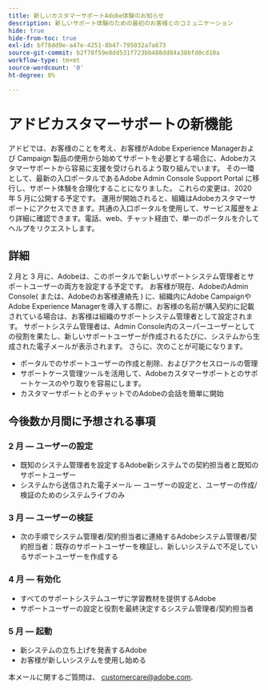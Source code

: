```yaml
---
title: 新しいカスタマーサポートAdobe体験のお知らせ
description: 新しいサポート体験のための最初のお客様とのコミュニケーション
hide: true
hide-from-toc: true
exl-id: bf78dd9e-a47e-4251-8b47-795032a7a673
source-git-commit: b2f78f59e8dd531f723bb488dd84a38bfd0cd10a
workflow-type: tm+mt
source-wordcount: '0'
ht-degree: 0%

---
```


# アドビカスタマーサポートの新機能

アドビでは、お客様のことを考え、お客様がAdobe Experience Managerおよび Campaign 製品の使用から始めてサポートを必要とする場合に、Adobeカスタマーサポートから容易に支援を受けられるよう取り組んでいます。 その一環として、最新の入口ポータルであるAdobe Admin Console Support Portal に移行し、サポート体験を合理化することになりました。 これらの変更は、2020 年 5 月に公開する予定です。 運用が開始されると、組織はAdobeカスタマーサポートにアクセスできます。共通の入口ポータルを使用して、サービス履歴をより詳細に確認できます。電話、web、チャット経由で、単一のポータルを介してヘルプをリクエストします。

## 詳細

2 月と 3 月に、Adobeは、このポータルで新しいサポートシステム管理者とサポートユーザーの両方を設定する予定です。 お客様が現在、AdobeのAdmin Console( または、Adobeのお客様連絡先 ) に、組織内にAdobe CampaignやAdobe Experience Managerを導入する際に、お客様の名前が購入契約に記載されている場合は、お客様は組織のサポートシステム管理者として設定されます。
サポートシステム管理者は、Admin Console内のスーパーユーザーとしての役割を果たし、新しいサポートユーザーが作成されるたびに、システムから生成された電子メールが表示されます。 さらに、次のことが可能になります。

* ポータルでのサポートユーザーの作成と削除、およびアクセスロールの管理
* サポートケース管理ツールを活用して、Adobeカスタマーサポートとのサポートケースのやり取りを容易にします。
* カスタマーサポートとのチャットでのAdobeの会話を簡単に開始

## 今後数か月間に予想される事項

### 2 月 — ユーザーの設定

* 既知のシステム管理者を設定するAdobe新システムでの契約担当者と既知のサポートユーザー
* システムから送信された電子メール — ユーザーの設定と、ユーザーの作成/検証のためのシステムライブのみ


### 3 月 — ユーザーの検証

* 次の手順でシステム管理者/契約担当者に連絡するAdobeシステム管理者/契約担当者：既存のサポートユーザーを検証し、新しいシステムで不足しているサポートユーザーを作成する

### 4 月 — 有効化

* すべてのサポートシステムユーザに学習教材を提供するAdobe
* サポートユーザーの設定と役割を最終決定するシステム管理者/契約担当者

### 5 月 — 起動

* 新システムの立ち上げを発表するAdobe
* お客様が新しいシステムを使用し始める

本メールに関するご質問は、 [customercare@adobe.com](mailto:customercare@adobe.com).
